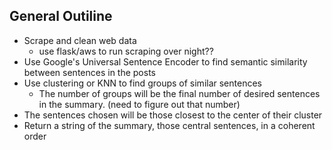 ## General Outiline
* Scrape and clean web data
    * use flask/aws to run scraping over night??
* Use Google's Universal Sentence Encoder to find semantic similarity between sentences in the posts
* Use clustering or KNN to find groups of similar sentences
    * The number of groups will be the final number of desired sentences in the summary. (need to figure out that number)
* The sentences chosen will be those closest to the center of their cluster
* Return a string of the summary, those central sentences, in a coherent order